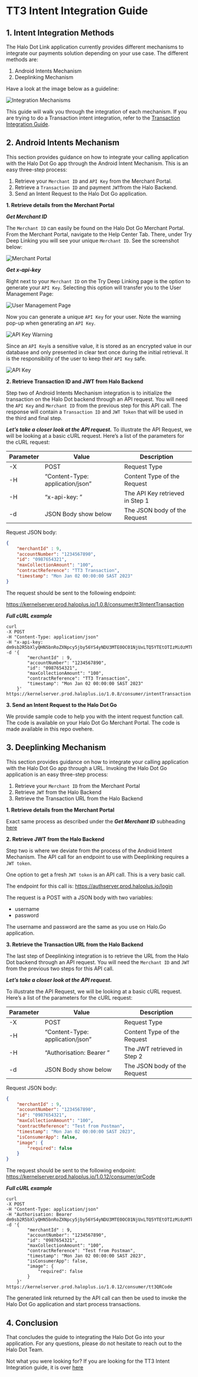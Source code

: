 # TT3 Intent Integration Guide

## 1. Intent Integration Methods

The Halo Dot Link application currently provides different mechanisms to integrate our payments solution depending on your use case. The different methods are:

1. Android Intents Mechanism
2. Deeplinking Mechanism

Have a look at the image below as a guideline:

![Integration Mechanisms](<../assets/Android vs deeplinking.png>)

This guide will walk you through the integration of each mechanism. If you are trying to do a Transaction intent integration, refer to the [Transaction Integration Guide](transaction-intent-integration-guide.md).

## 2. Android Intents Mechanism

This section provides guidance on how to integrate your calling application with the Halo Dot Go app through the Android Intent Mechanism. This is an easy three-step process:

1. Retrieve your `Merchant ID` and `API Key` from the Merchant Portal.
2. Retrieve a `Transaction ID` and payment `JWT`from the Halo Backend.
3. Send an Intent Request to the Halo Dot Go application.

**1. Retrieve details from the Merchant Portal**

_**Get Merchant ID**_

The `Merchant ID` can easily be found on the Halo Dot Go Merchant Portal. From the Merchant Portal, navigate to the Help Center Tab. There, under Try Deep Linking you will see your unique `Merchant ID`. See the screenshot below:

![Merchant Portal](<../assets/Merchant Portal.png>)

_**Get x-api-key**_

Right next to your `Merchant ID` on the Try Deep Linking page is the option to generate your `API Key`. Selecting this option will transfer you to the User Management Page:

![User Management Page](<../assets/User Page.png>)

Now you can generate a unique `API Key` for your user. Note the warning pop-up when generating an `API Key`.

![API Key Warning](<../assets/API Key Warning.png>)

Since an `API Key`is a sensitive value, it is stored as an encrypted value in our database and only presented in clear text once during the initial retrieval. It is the responsibility of the user to keep their `API Key` safe.

![API Key](<../assets/Generated API Key.png>)

**2. Retrieve Transaction ID and JWT from Halo Backend**

Step two of Android Intents Mechanism integration is to initialize the transaction on the Halo Dot backend through an API request. You will need the `API Key` and `Merchant ID` from the previous step for this API call. The response will contain a `Transaction ID` and `JWT Token` that will be used in the third and final step.

_**Let’s take a closer look at the API request.**_ To illustrate the API Request, we will be looking at a basic cURL request. Here’s a list of the parameters for the cURL request:

| Parameter | Value                            | Description                     |
| --------- | -------------------------------- | ------------------------------- |
| -X        | POST                             | Request Type                    |
| -H        | “Content-Type: application/json” | Content Type of the Request     |
| -H        | “x-api-key: ”                    | The API Key retrieved in Step 1 |
| -d        | JSON Body show below             | The JSON body of the Request    |

Request JSON body:

```json
{
    "merchantId" : 9, 
    "accountNumber": "1234567890",
    "id": "0987654321",
    "maxCollectionAmount": "100", 
    "contractReference": "TT3 Transaction",
    "timestamp": "Mon Jan 02 00:00:00 SAST 2023"
}
```

The request should be sent to the following endpoint:

https://kernelserver.prod.haloplus.io/1.0.8/consumer/tt3IntentTransaction

_**Full cURL example**_

```
curl 
-X POST
-H "Content-Type: application/json"
-H "x-api-key: dm9sb2R5bXlyQHN5bnRoZXNpcy5jby56YS4yNDU3MTE0OC01NjUxLTQ5YTEtOTIzMi0zMTk0OTk4MGFhMDI="
-d '{
        "merchantId" : 9, 
        "accountNumber": "1234567890",
        "id": "0987654321",
        "maxCollectionAmount": "100", 
        "contractReference": "TT3 Transaction",
        "timestamp": "Mon Jan 02 00:00:00 SAST 2023"
    }'
https://kernelserver.prod.haloplus.io/1.0.8/consumer/intentTransaction
```

**3. Send an Intent Request to the Halo Dot Go**

We provide sample code to help you with the intent request function call. The code is available on your Halo Dot Go Merchant Portal. The code is made available in this repo ovehere.

## 3. Deeplinking Mechanism

This section provides guidance on how to integrate your calling application with the Halo Dot Go app through a URL. Invoking the Halo Dot Go application is an easy three-step process:

1. Retrieve your `Merchant ID` from the Merchant Portal
2. Retrieve `JWT` from the Halo Backend
3. Retrieve the Transaction URL from the Halo Backend

**1. Retrieve details from the Merchant Portal**

Exact same process as described under the _**Get Merchant ID**_ subheading [here](tt3-intent-integration-guide.md#2-android-intents-mechanism)

**2. Retrieve JWT from the Halo Backend**

Step two is where we deviate from the process of the Android Intent Mechanism. The API call for an endpoint to use with Deeplinking requires a `JWT token`.

One option to get a fresh `JWT token` is an API call. This is a very basic call.

The endpoint for this call is: https://authserver.prod.haloplus.io/login

The request is a POST with a JSON body with two variables:

* username
* password

The username and password are the same as you use on Halo.Go application.

**3. Retrieve the Transaction URL from the Halo Backend**

The last step of Deeplinking integration is to retrieve the URL from the Halo Dot backend through an API request. You will need the `Merchant ID` and `JWT` from the previous two steps for this API call.

_**Let’s take a closer look at the API request.**_

To illustrate the API Request, we will be looking at a basic cURL request. Here’s a list of the parameters for the cURL request:

| Parameter | Value                            | Description                  |
| --------- | -------------------------------- | ---------------------------- |
| -X        | POST                             | Request Type                 |
| -H        | “Content-Type: application/json” | Content Type of the Request  |
| -H        | “Authorisation: Bearer ”         | The JWT retrieved in Step 2  |
| -d        | JSON Body show below             | The JSON body of the Request |

Request JSON body:

```json
{
    "merchantId" : 9, 
    "accountNumber": "1234567890",
    "id": "0987654321",
    "maxCollectionAmount": "100", 
    "contractReference": "Test from Postman",
    "timestamp": "Mon Jan 02 00:00:00 SAST 2023",
    "isConsumerApp": false,
    "image": {
        "required": false
    }
}
```

The request should be sent to the following endpoint: https://kernelserver.prod.haloplus.io/1.0.12/consumer/qrCode

_**Full cURL example**_

```
curl 
-X POST
-H "Content-Type: application/json"
-H "Authorisation: Bearer dm9sb2R5bXlyQHN5bnRoZXNpcy5jby56YS4yNDU3MTE0OC01NjUxLTQ5YTEtOTIzMi0zMTk0OTk4MGFhMDI=" 
-d '{
        "merchantId" : 9, 
        "accountNumber": "1234567890",
        "id": "0987654321",
        "maxCollectionAmount": "100", 
        "contractReference": "Test from Postman",
        "timestamp": "Mon Jan 02 00:00:00 SAST 2023",
        "isConsumerApp": false,
        "image": {
            "required": false
        }
    }'
https://kernelserver.prod.haloplus.io/1.0.12/consumer/tt3QRCode
```

The generated link returned by the API call can then be used to invoke the Halo Dot Go application and start process transactions.

## 4. Conclusion

That concludes the guide to integrating the Halo Dot Go into your application. For any questions, please do not hesitate to reach out to the Halo Dot Team.

Not what you were looking for? If you are looking for the TT3 Intent Integration guide, it is over [here](transaction-intent-integration-guide.md)

